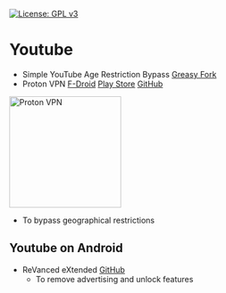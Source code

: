 [![License: GPL v3](https://img.shields.io/badge/License-GPLv3-blue.svg)](https://www.gnu.org/licenses/gpl-3.0)
# Youtube
- Simple YouTube Age Restriction Bypass [Greasy Fork](https://greasyfork.org/en/scripts/423851-simple-youtube-age-restriction-bypass)
- Proton VPN [F-Droid](https://f-droid.org/en/packages/ch.protonvpn.android/) [Play Store](https://play.google.com/store/apps/details?id=ch.protonvpn.android) [GitHub](https://github.com/ProtonVPN/android-app)
<a href="https://protonvpn.com">
    <img src="https://res.cloudinary.com/dbulfrlrz/image/upload/v1693233227/static/logos/proton-vpn-trademark_xiobqc.svg" alt="Proton VPN" width="200"/>
</a>

  - To bypass geographical restrictions
## Youtube on Android
- ReVanced eXtended [GitHub](https://github.com/NoName-exe/revanced-extended)
  - To remove advertising and unlock features
